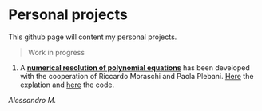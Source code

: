 # Personal projects

This github page will content my personal projects. 

> Work in progress

1. A **[numerical resolution of polynomial equations](https://github.com/aleeeem/projects/blob/poly-equations/README.md)** has been developed with the cooperation of Riccardo Moraschi and Paola Plebani. [Here](https://github.com/aleeeem/projects/blob/poly-equations/README.md) the explation and [here](docs/CONTRIBUTING.md) the code. 

_Alessandro M._
